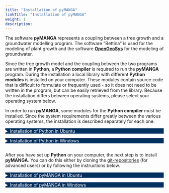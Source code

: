 ```yaml
---
title: "Installation of pyMANGA"
linkTitle: "Installation of pyMANGA"
weight: 1
description: 
---
```

<head>
<style type="text/css">
<!--
details summary {color: white; background: #00305E; margin-bottom: 1em;}
-->
</style>
</head>

The software **pyMANGA** represents a coupling between a tree growth and a groundwater modelling program.
The software "Bettina" is used for the modeling of plant growth and the software <a href="https://www.opengeosys.org/" target="_blank">**OpenGeoSys**</a> for the modeling of groundwater.

Since the tree growth model and the coupling between the two programs are written in **Python**, a **Python compiler** is required to run the **pyMANGA** program.
During the installation a local library with different **Python modules** is installed on your computer.
These modules contain source code that is difficult to formulate or frequently used - so it does not need to be written in the program, but can be easily retrieved from the library.
Because the installation differs between operating systems, please select your operating system below.


In order to run **pyMANGA**, some modules for the **Python compiler** must be installed.
Since the system requirements differ greatly between the various operating systems, the installation is described separately for each one.

<details>
<summary>Installation of Python in Ubuntu</summary>
<p>

**Ubuntu 18.04** includes a first installation of (**Python 2** and) **Python 3** by default.
In order to check which version is currently on the computer, after opening a new terminal window with the key combination **"CTRL + Alt + T "**, a version query can be started with the command:

	• python3 -V 

It is recommended to update the package directory of the operating system first.
To update the current version, you can use the commands 

	• sudo apt update
 
and 

	• sudo apt -y upgrade 

to update the whole system - and thus the **Python 3** package.
The updated version can be checked again via the command

	• python3 -V

If unexpected problems occur, you can use the command

	• sudo apt-get install python3

to (re)install the package.
</p>
</details>

<details>
<summary>Installation of Python in Windows</summary>
<p>

To run **pyMANGA** (PYthon Models for AGeNt-based resource GAthering), you must first obtain an **interpreter** for the **Python** programming language.
An example would be **python<sup>T</sup><sup>M</sup>**.
To do this, open your browser and go to ***Python.org***.
In the drop-down menu under ***Download*** you will find the current release version for your operating system of **Python** (this manual describes the procedure for Windows, see <a href="/docs/getting_started/installation/#Figure_1">Figure 1</a>).

<figure>
<a name="Figure_1"></a>
<img src="/pictures/getting_started/installation_of_pymanga/download_python_windows_1.jpg">
<figcaption><font size = "1"><i><b>Figure 1: </b>Selection menu for downloading the Windows variant of python<sup>T</sup><sup>M</sup>.</i></font></figcaption>
</figure><p>

<figure>
<a name="Figure_2"></a>
<img src="/pictures/getting_started/installation_of_pymanga/download_python_windows_2.jpg">
<figcaption><font size = "1"><i><b>Figure 2: </b>link to be chosen for downloading python-3.7.7</i></font></figcaption>
</figure><p>

Execute the downloaded file (***python-3.7.7-amd64.exe***) like a normal Windows exe and install it on your computer (see <a href="/docs/getting_started/installation/#Figure_3">Figure 3</a>). 

<figure>
<a name="Figure_3"></a>
<img src="/pictures/getting_started/installation_of_pymanga/installation_python_windows.jpg">
<figcaption><font size = "1"><i><b>Figure 3: </b>Running the Windows exe of Python 3.7.7.</i></font></figcaption>
</figure><p>

This completes the **Python** installation. 
<!-- To start **pyMANGA** some additional preparations have to be made. Go to the subdirectory Preparation and select the appropriate file before your operating system. -->
</p>
</details>


After you have set up **Python** on your computer, the next step is to install **pyMANGA**.
You can do this either by cloning the [git-repositories](https://github.com/jbathmann/pyMANGA/ "https://github.com/jbathmann/pyMANGA/") (for advanced users) or by following the instructions below.
</p>

<details>
<summary >Installation of pyMANGA in Ubuntu <a name="Installation_Ubuntu"></a></summary>
<p>

In order to run **pyMANGA**, you may need to install modules that are not yet in the **Python** library but are required by pyMANGA.
Since **Python** also plays an important role in the **Ubuntu** operating system, the pre-installed library is very extensive.
Therefore it is recommended to install the program first and to install any missing modules after the first execution of the program - **pyMANGA** will tell you which modules are needed.

The current version of **pyMANGA** can be found on this [homepage](https://github.com/jbathmann/pyMANGA/ "https://github.com/jbathmann/pyMANGA/").
Download the source code of the program as shown in <a href="/docs/getting_started/installation/#Figure_4">Figure 4</a> as zip file.

<figure>
<a name="Figure_4"></a>
<img src="/pictures/getting_started/installation_of_pymanga/download_pymanga_ubuntu.png">
<figcaption><font size = "1"><i><b>Figure 4: </b>Download of <b>pyMANGA</b> as zip-file

</i></font></figcaption>
</figure><p>

This zip file must now be unpacked to any location.
Make sure that there are no spaces and no umlauts (like ä,ö,ü,ß) in the file path.

The program is now executable.
Open a terminal window with the key combination **Ctrl + Alt + T** and navigate to the main level of the program.
Alternatively, you can also choose the graphical way by navigating to the location via Files.
There you can open the console by right-clicking and in the menu that opens, you have to use the field "Open in Terminal" to open a terminal window, where you are already in the main level of the program.

By typing 

	• python3 main.py

the program will now be started.
If **pyMANGA** cannot yet be executed due to missing modules in the local Python library - as mentioned at the beginning - one of the missing packages is displayed in an error message.
For the installation of **Python modules**, **pip** ("Pip installs Python") is suitable.
By opening a terminal window (key combination **Ctrl + Alt + T**) and entering the command

	• sudo apt-get install python3-pip

pip can be installed.

To add a **Python module** to the library with **pip** the following command must be entered into a terminal:

	• pip3 install name_of_the_module

If no manual changes have been made to the standard Python library, the modules "numpy", "vtk", "lxml" and "matplotlib" are missing to run **pyMANGA**.
These must all be installed, so the first command would look like this for the module "numpy":

	• pip3 install numpy

The only exception is the module "vtk".
In order to be able to perform calculations with pyMANGA at a later time, which also take the **groundwater flow** into account, **a certain version** is required for this module.
If you do not want to install the latest version of a module with pip, the command looks like this:

	• pip3 install vtk==8.1.2

After the missing module is installed, restart **pyMANGA**.
If any other **Python modules** are missing now, **pyMANGA** will again output one of them as missing prerequisite.
Repeat this step until all **Python modules** are installed.
If this is the case, you should get the following output:


	Traceback (most recent call last):
	  File "main.py", line 26, in main
	    prj = XMLtoProject(xml_project_file=project_file)
	UnboundLocalError: local variable 'project_file' referenced before assignment
	
	During handling of the above exception, another exception occurred:
	
	Traceback (most recent call last):
	  File "main.py", line 38, in <module>
	    main(sys.argv[1:])
	  File "main.py", line 28, in main
	    raise UnboundLocalError('Wrong usage of pyMANGA. Type "python' +
	UnboundLocalError: Wrong usage of pyMANGA. Type "python main.py -h" for additional help.


Even if you get this error message first, it means that **pyMANGA** is installed and is runable correctly.
The calculation of a first example setup is explained in the section  <a href="/docs/getting_started/first_applications_of_pymanga/">First Applications of **pyMANGA**</a> of this short tutorial.
</p>
</details>


<details>
<summary>Installation of pyMANGA in Windows</summary>
<p>

To be able to run **pyMANGA**, some modules for the **Python Compiler** must be installed.
You have to open the **prompt** for this.
You can easily find it by searching for it by typing **"Command Prompt"** and opening it with a **mouse click**.
Since pyMANGA is a line program, everything happens at the command prompt (see <a href="/docs/getting_started/installation/#Figure_5">Figure 5</a>).

<figure>
<a name="Figure_5"></a>
<img src="/pictures/getting_started/installation_of_pymanga/open_command_prompt.jpg">
<figcaption><font size = "1"><i><b>Figure 5:</b> open the command prompt.</i></font></figcaption>
</figure><p>

Now the following modules ***numpy***, ***vtk***, ***lxml*** and ***matplotlib*** must be installed.
We start with the **module** ***numpy***.
Type the code shown in the **prompt** to install the **module** (see <a href="/docs/getting_started/installation/#Figure_6">Figure 6</a>).

	• py -3.7 -m pip install numpy						     		[1]

<figure>
<a name="Figure_6"></a>
<img src="/pictures/getting_started/installation_of_pymanga/install_numpy_windows.jpg">
<figcaption><font size = "1"><i><b>Figure 6: </b> Exemplary installation of the numpy module.</i></font></figcaption>
</figure><p>

Do the same for the other three **modules** with the following code

	• py -3.7 -m pip install vtk						     		[2]
	• py -3.7 -m pip install lxml					  	     		[3]
	• py -3.7 -m pip install matplotlib					     		[4]

Note: If the prompt says that ***pip*** is not up to date, you can use **upgrade** ***pip*** to update it.
However, this is not mandatory.

Some explenations: ***py*** means you are calling **Python**. 
Where **-3.7** is the version you are using.
***-m*** means you are calling a module, in this case ***pip***, which is used to install other **modules**.
Finally, the **module** **name** of the **module** to be installed follows.
Now the preparations for using the **compiler** are finished.
As a next step you have to download the program **pyMANGA***, if you haven't done so already.
To do this, go to the following website [**Link**](https://github.com/jbathmann/pyMANGA/ "https://github.com/jbathmann/pyMANGA/") and download the program as a zip file and save it on your computer (see <a href="/docs/getting_started/installation/#Figure_7">Figure 7</a>).

<figure>
<a name="Figure_7"></a>
<img src="/pictures/getting_started/installation_of_pymanga/download_pymanga_windows.jpg">
<figcaption><font size = "1"><i><b>Figure 7: </b> Download from pyMANGA.</i></font></figcaption>
</figure><p>

Then unzip the file (***pyMANGA-master.zip***) to your desktop.
It contains all the program components of **pyMANGA**, including ***main.py***, which is the execution file that must be called to execute the program.
To do so, open the **folder** and **right-click** in an empty area of the **folder** to open the command **prompt** (see <a href="/docs/getting_started/installation/#Figure_8">Figure 8</a>) and enter the following code.

	• py main.py -h								     		[5]

Again, ***py*** means Python is called, ***main.py*** represents the file to be called, and ***-h*** calls the help.

<figure>
<a name="Figure_8"></a>
<img src="/pictures/getting_started/installation_of_pymanga/open_command_prompt_folder.jpg">
<figcaption><font size = "1"><i><b>Figure 8: </b> open the command prompt in the pyMANGA folder.</i></font></figcaption>
</figure><p>

Note: The command **prompt** is called in the **folder** so that the **folder path** does not have to be entered each time.
On Windows 10, this is only possible by downloading ***cmd add to context menu.zip*** from the following [web page](https://www.giga.de/downloads/windows-10/tipps/windows-10-wieder-die-eingabeaufforderung-im-kontextmenue-anzeigen/ "https://www.giga.de/downloads/windows-10/tipps/windows-10-wieder-die- prompt in-context menu-display/") and running it as described on the page.
Alternatively, you can use Command **Prompt**, which you can find in Windows **Search** with the search term **"Command Prompt"**, and specify the complete file path, which in this example is ***C:\Users\...\Desktop\pyMANGA-master***.
To find your file path, **right-click** on the ***pyMANGA-master*** **folder** and go to **Properties**.
Here you will find the information about the location of the folder to which you have to add a \ to the **name** of the **folder**

</p>
</details>
      
